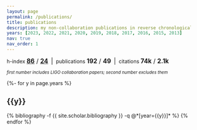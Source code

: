 ```yaml
---
layout: page
permalink: /publications/
title: publications
description: my non-collaboration publications in reverse chronological order&mdash;you can also see these in <b><a href=https://inspirehep.net/literature?sort=mostrecent&size=25&page=1&q=author%3Aisi%20-%20abbott>iNSPIRE</a></b>.<br><i>an asterisk (*) indicates a mentee.</i>
years: [2023, 2022, 2021, 2020, 2019, 2018, 2017, 2016, 2015, 2013]
nav: true
nav_order: 1
---
```

<!-- _pages/publications.md -->
h-index <big><b>[86](https://inspirehep.net/literature?sort=mostrecent&size=25&page=1&q=author%3Aisi&ui-citation-summary=true)</b> / <b>[24](https://inspirehep.net/literature?sort=mostrecent&size=25&page=1&q=author%3Aisi%20-%20abbott&ui-citation-summary=true)</b></big>
&nbsp;<big>\|</big>&nbsp;
publications <big><b>192</b> / <b>49</b></big>
&nbsp;<big>\|</big>&nbsp;
citations <big><b>74k</b> / <b>2.1k</b></big>

<i><small>first number includes LIGO collaboration papers; second number excludes them</small></i>


<div class="publications">

{%- for y in page.years %}
  <h2 class="year">{{y}}</h2>
  {% bibliography -f {{ site.scholar.bibliography }} -q @*[year={{y}}]* %}
{% endfor %}

</div>
